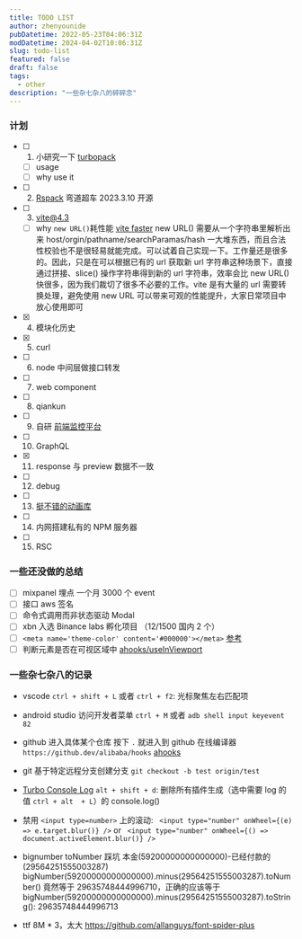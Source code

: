 ```yaml
---
title: TODO LIST
author: zhenyounide
pubDatetime: 2022-05-23T04:06:31Z
modDatetime: 2024-04-02T10:06:31Z
slug: todo-list
featured: false
draft: false
tags:
  - other
description: "一些杂七杂八的碎碎念"
---
```


### 计划

- [ ] 1. 小研究一下 [turbopack](https://turbo.build/pack/docs)
  - [ ] usage
  - [ ] why use it
- [ ] 2. [Rspack](https://www.rspack.dev/guide/introduction.html) 弯道超车 2023.3.10 开源
- [ ] 3. vite@4.3

  - [ ] why `new URL()`耗性能 [vite faster](https://juejin.cn/post/7224310314807345209?utm_source=gold_browser_extension)
        new URL() 需要从一个字符串里解析出来 host/orgin/pathname/searchParamas/hash 一大堆东西，而且合法性校验也不是很轻易就能完成。可以试着自己实现一下。工作量还是很多的。因此，只是在可以根据已有的 url 获取新 url 字符串这种场景下，直接通过拼接、slice() 操作字符串得到新的 url 字符串，效率会比 new URL() 快很多，因为我们裁切了很多不必要的工作。vite 是有大量的 url 需要转换处理，避免使用 new URL 可以带来可观的性能提升，大家日常项目中放心使用即可

- [x] 4. 模块化历史
- [x] 5. curl
- [ ] 6. node 中间层做接口转发
- [ ] 7. web component
- [ ] 8. qiankun
- [ ] 9. 自研 [前端监控平台](https://juejin.cn/post/7172072612430872584?#heading-0)
- [ ] 10. GraphQL
- [x] 11. response 与 preview 数据不一致
- [ ] 12. debug
- [ ] 13. [挺不错的动画库](https://motion.ant.design/components/queue-anim#components-queue-anim-demo-custom)
- [ ] 14. 内网搭建私有的 NPM 服务器
- [ ] 15. RSC

### 一些还没做的总结

- [ ] mixpanel 埋点 一个月 3000 个 event
- [ ] 接口 aws 签名
- [ ] 命令式调用而非状态驱动 Modal
- [ ] xbn 入选 Binance labs 孵化项目 （12/1500 国内 2 个）
- [ ] `<meta name='theme-color' content='#000000'></meta>` [参考](https://zhuanlan.zhihu.com/p/413255714)
- [ ] 判断元素是否在可视区域中 [ahooks/useInViewport](https://github.com/alibaba/hooks/blob/master/packages/hooks/src/useInViewport/index.ts)

### 一些杂七杂八的记录

- vscode `ctrl + shift + L` 或者 `ctrl + f2`: 光标聚焦左右匹配项
- android studio 访问开发者菜单 `ctrl + M` 或者 `adb shell input keyevent 82`
- github 进入具体某个仓库 按下 `.` 就进入到 github 在线编译器 `https://github.dev/alibaba/hooks` [ahooks](https://github.dev/alibaba/hooks)
- git 基于特定远程分支创建分支 `git checkout -b test origin/test`
- [Turbo Console Log](https://marketplace.visualstudio.com/items?itemName=ChakrounAnas.turbo-console-log) `alt + shift + d`: 删除所有插件生成（选中需要 log 的值 `ctrl + alt  + L`）的 console.log()
- 禁用 `<input type=number>` 上的滚动: ` <input type="number" onWheel={(e) => e.target.blur()} />` or ` <input type="number" onWheel={() => document.activeElement.blur()} />`
- bignumber toNumber 踩坑
  本金(59200000000000000)-已经付款的(29564251555003287) bigNumber(59200000000000000).minus(29564251555003287).toNumber() 竟然等于 29635748444996710，正确的应该等于 bigNumber(59200000000000000).minus(29564251555003287).toString(): 29635748444996713

- ttf 8M \* 3，太大 https://github.com/allanguys/font-spider-plus
